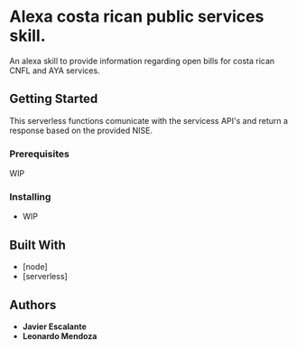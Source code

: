 # Alexa costa rican public services skill.

An alexa skill to provide information regarding open bills for costa rican CNFL and AYA services.

## Getting Started

This serverless functions comunicate with the servicess API's and return a response based on the provided NISE.

### Prerequisites

WIP

### Installing

- WIP


## Built With

* [node]
* [serverless]

## Authors

* **Javier Escalante**
* **Leonardo Mendoza**
